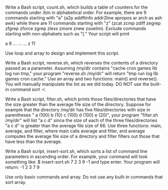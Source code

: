 Write a Bash script, count.sh, which builds a table of counters for the commands under /bin in alphabetical order. For example, there are 9 commands starting with "a" (a2p addftinfo addr2line apropos ar arch as ash awk) while there are 11 commands starting with "z" (zcat zcmp zdiff zegrep zfgrep zforce zgrep zless zmore znew zsoelim). Exclude commands starting with non-alphabets such as "[." Your script will print

a 9
...
...
...
z 11

Use loop and array to design and implement this script.

Write a Bash script, reverse.sh, which reverses the contents of a directory passed as a parameter. Assuming /my/dir contains "cache cron games lib log run tmp," your program "reverse.sh /my/dir" will return "tmp run log lib games cron cache." Use an array and two functions: main() and reverse(). You will manually manipulate the list as we did today. DO NOT use the built-in command sort -r.

Write a Bash script, filter.sh, which prints those files/directories that have the size greater than the average file size of the directory. Suppose for example that the directory /my/dir has five files/directories with size in parentheses " a (100) b (10) c (100) d (100) e (20)", your program "filter.sh /my/dir" will list "a c d" since the size of each of the three files/directories "a c d" is greater than the average file size of 66. Use three functions: main, average, and filter, where main calls average and filter, and average computes the average file size of a directory and filter filters out those that have less than the average.

Write a Bash script, insert-sort.sh, which sorts a list of command line parameters in ascending order. For example, your command will look something like:
$ insert-sort.sh 7 2 3 9 -1 and type enter.
Your program will return: -1 2 3 7 9

Use only basic commands and array. Do not use any built-in commands that sort array. 
